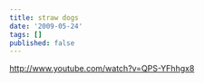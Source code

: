 ```yaml
---
title: straw dogs
date: '2009-05-24'
tags: []
published: false
---
```


http://www.youtube.com/watch?v=QPS-YFhhgx8
